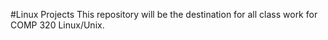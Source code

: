#Linux Projects
This repository will be the destination for all class work for COMP 320 Linux/Unix.
